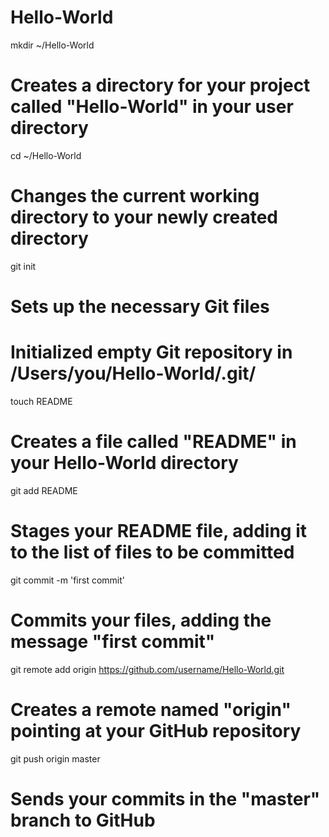 Hello-World
===========
mkdir ~/Hello-World
# Creates a directory for your project called "Hello-World" in your user directory


cd ~/Hello-World
# Changes the current working directory to your newly created directory


git init
# Sets up the necessary Git files

# Initialized empty Git repository in /Users/you/Hello-World/.git/

touch README
# Creates a file called "README" in your Hello-World directory
git add README
# Stages your README file, adding it to the list of files to be committed


git commit -m 'first commit'
# Commits your files, adding the message "first commit"
git remote add origin https://github.com/username/Hello-World.git
# Creates a remote named "origin" pointing at your GitHub repository


git push origin master
# Sends your commits in the "master" branch to GitHub

